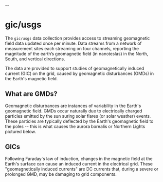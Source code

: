 --
# gic/usgs

The `gic/usgs` data collection provides access to streaming geomagnetic field data updated once per minute. Data streams from a network of measurement sites each streaming on four channels, reporting the magnitude of the earth’s geomagnetic field (in nanoteslas) in the North, South, and vertical directions. 

The data are provided to support studies of geomagnetically induced current (GIC) on the grid, caused by geomagnetic disturbances (GMDs) in the Earth's magnetic field.

## What are GMDs?

Geomagnetic disturbances are instances of variability in the Earth's geomagnetic field. GMDs occur naturally due to electrically charged particles emitted by the sun suring solar flares (or solar weather) events. These particles are typically deflected by the Earth's geomagnetic field to the poles -- this is what causes the aurora borealis or Northern Lights pictured below.

<!-- [northernlights](lights.png) -->


## GICs

Following Faraday's law of induction, changes in the magnetic field at the Earth's surface can cause an induced current in the electrical grid. These "geomagnetically induced currents" are DC currents that, during a severe or prolonged GMD, may be damaging to grid components.

